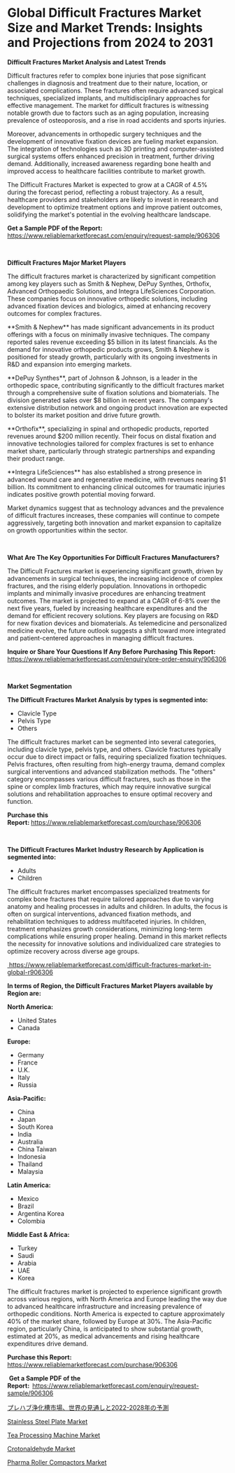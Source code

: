 <p><h1>Global Difficult Fractures Market Size and Market Trends: Insights and Projections from 2024 to 2031</h1></p><p><strong>Difficult Fractures Market Analysis and Latest Trends</strong></p>
<p><p>Difficult fractures refer to complex bone injuries that pose significant challenges in diagnosis and treatment due to their nature, location, or associated complications. These fractures often require advanced surgical techniques, specialized implants, and multidisciplinary approaches for effective management. The market for difficult fractures is witnessing notable growth due to factors such as an aging population, increasing prevalence of osteoporosis, and a rise in road accidents and sports injuries.</p><p>Moreover, advancements in orthopedic surgery techniques and the development of innovative fixation devices are fueling market expansion. The integration of technologies such as 3D printing and computer-assisted surgical systems offers enhanced precision in treatment, further driving demand. Additionally, increased awareness regarding bone health and improved access to healthcare facilities contribute to market growth.</p><p>The Difficult Fractures Market is expected to grow at a CAGR of 4.5% during the forecast period, reflecting a robust trajectory. As a result, healthcare providers and stakeholders are likely to invest in research and development to optimize treatment options and improve patient outcomes, solidifying the market's potential in the evolving healthcare landscape.</p></p>
<p><strong>Get a Sample PDF of the Report:&nbsp;</strong> <a href="https://www.reliablemarketforecast.com/enquiry/request-sample/906306">https://www.reliablemarketforecast.com/enquiry/request-sample/906306</a></p>
<p>&nbsp;</p>
<p><strong>Difficult Fractures Major Market Players</strong></p>
<p><p>The difficult fractures market is characterized by significant competition among key players such as Smith & Nephew, DePuy Synthes, Orthofix, Advanced Orthopaedic Solutions, and Integra LifeSciences Corporation. These companies focus on innovative orthopedic solutions, including advanced fixation devices and biologics, aimed at enhancing recovery outcomes for complex fractures.</p><p>**Smith & Nephew** has made significant advancements in its product offerings with a focus on minimally invasive techniques. The company reported sales revenue exceeding $5 billion in its latest financials. As the demand for innovative orthopedic products grows, Smith & Nephew is positioned for steady growth, particularly with its ongoing investments in R&D and expansion into emerging markets.</p><p>**DePuy Synthes**, part of Johnson & Johnson, is a leader in the orthopedic space, contributing significantly to the difficult fractures market through a comprehensive suite of fixation solutions and biomaterials. The division generated sales over $8 billion in recent years. The company's extensive distribution network and ongoing product innovation are expected to bolster its market position and drive future growth.</p><p>**Orthofix**, specializing in spinal and orthopedic products, reported revenues around $200 million recently. Their focus on distal fixation and innovative technologies tailored for complex fractures is set to enhance market share, particularly through strategic partnerships and expanding their product range.</p><p>**Integra LifeSciences** has also established a strong presence in advanced wound care and regenerative medicine, with revenues nearing $1 billion. Its commitment to enhancing clinical outcomes for traumatic injuries indicates positive growth potential moving forward.</p><p>Market dynamics suggest that as technology advances and the prevalence of difficult fractures increases, these companies will continue to compete aggressively, targeting both innovation and market expansion to capitalize on growth opportunities within the sector.</p></p>
<p>&nbsp;</p>
<p><strong>What Are The Key Opportunities For Difficult Fractures Manufacturers?</strong></p>
<p><p>The Difficult Fractures market is experiencing significant growth, driven by advancements in surgical techniques, the increasing incidence of complex fractures, and the rising elderly population. Innovations in orthopedic implants and minimally invasive procedures are enhancing treatment outcomes. The market is projected to expand at a CAGR of 6-8% over the next five years, fueled by increasing healthcare expenditures and the demand for efficient recovery solutions. Key players are focusing on R&D for new fixation devices and biomaterials. As telemedicine and personalized medicine evolve, the future outlook suggests a shift toward more integrated and patient-centered approaches in managing difficult fractures.</p></p>
<p><strong>Inquire or Share Your Questions If Any Before Purchasing This Report:</strong> <a href="https://www.reliablemarketforecast.com/enquiry/pre-order-enquiry/906306">https://www.reliablemarketforecast.com/enquiry/pre-order-enquiry/906306</a></p>
<p>&nbsp;</p>
<p><strong>Market Segmentation</strong></p>
<p><strong>The Difficult Fractures Market Analysis by types is segmented into:</strong></p>
<p><ul><li>Clavicle Type</li><li>Pelvis Type</li><li>Others</li></ul></p>
<p><p>The difficult fractures market can be segmented into several categories, including clavicle type, pelvis type, and others. Clavicle fractures typically occur due to direct impact or falls, requiring specialized fixation techniques. Pelvis fractures, often resulting from high-energy trauma, demand complex surgical interventions and advanced stabilization methods. The "others" category encompasses various difficult fractures, such as those in the spine or complex limb fractures, which may require innovative surgical solutions and rehabilitation approaches to ensure optimal recovery and function.</p></p>
<p><strong>Purchase this Report:&nbsp;</strong><a href="https://www.reliablemarketforecast.com/purchase/906306">https://www.reliablemarketforecast.com/purchase/906306</a></p>
<p>&nbsp;</p>
<p><strong>The Difficult Fractures Market Industry Research by Application is segmented into:</strong></p>
<p><ul><li>Adults</li><li>Children</li></ul></p>
<p><p>The difficult fractures market encompasses specialized treatments for complex bone fractures that require tailored approaches due to varying anatomy and healing processes in adults and children. In adults, the focus is often on surgical interventions, advanced fixation methods, and rehabilitation techniques to address multifaceted injuries. In children, treatment emphasizes growth considerations, minimizing long-term complications while ensuring proper healing. Demand in this market reflects the necessity for innovative solutions and individualized care strategies to optimize recovery across diverse age groups.</p></p>
<p><a href="https://www.reliablemarketforecast.com/difficult-fractures-market-in-global-r906306">&nbsp;https://www.reliablemarketforecast.com/difficult-fractures-market-in-global-r906306</a></p>
<p><strong>In terms of Region, the Difficult Fractures Market Players available by Region are:</strong></p>
<p>
    <p> <strong> North America: </strong>
        <ul>
            <li>United States</li>
            <li>Canada</li>
        </ul>
        </p> 
    <p> <strong> Europe: </strong>
        <ul>
            <li>Germany</li>
            <li>France</li>
            <li>U.K.</li>
            <li>Italy</li>
            <li>Russia</li>
        </ul>
        </p> 
    <p> <strong> Asia-Pacific: </strong>
        <ul>
            <li>China</li>
            <li>Japan</li>
            <li>South Korea</li>
            <li>India</li>
            <li>Australia</li>
            <li>China Taiwan</li>
            <li>Indonesia</li>
            <li>Thailand</li>
            <li>Malaysia</li>
        </ul>
        </p> 
    <p> <strong> Latin America: </strong>
        <ul>
            <li>Mexico</li>
            <li>Brazil</li>
            <li>Argentina Korea</li>
            <li>Colombia</li>
        </ul>
        </p> 
    <p> <strong> Middle East & Africa: </strong>
        <ul>
            <li>Turkey</li>
            <li>Saudi</li>
            <li>Arabia</li>
            <li>UAE</li>
            <li>Korea</li>
        </ul>
    </p>
    </p>
<p><p>The difficult fractures market is projected to experience significant growth across various regions, with North America and Europe leading the way due to advanced healthcare infrastructure and increasing prevalence of orthopedic conditions. North America is expected to capture approximately 40% of the market share, followed by Europe at 30%. The Asia-Pacific region, particularly China, is anticipated to show substantial growth, estimated at 20%, as medical advancements and rising healthcare expenditures drive demand.</p></p>
<p><strong>Purchase this Report: </strong><a href="https://www.reliablemarketforecast.com/purchase/906306">https://www.reliablemarketforecast.com/purchase/906306</a></p>
<p>&nbsp;<strong>Get a Sample PDF of the Report:&nbsp;&nbsp;</strong><a href="https://www.reliablemarketforecast.com/enquiry/request-sample/906306">https://www.reliablemarketforecast.com/enquiry/request-sample/906306</a></p>
<p><strong></strong></p>
<p><p><a href="https://medium.com/@olyy49keyt/prefab-septic-tank-market-global-outlook-and-forecast-2022-2028-05fb67c525e9">プレハブ浄化槽市場、世界の見通しと2022-2028年の予測</a></p><p><a href="https://issuu.com/reportprime-2/docs/stainless-steel-plate-market-size-2_17e6fdbed9c93b">Stainless Steel Plate Market</a></p><p><a href="https://www.linkedin.com/pulse/global-tea-processing-machine-industry-research-report-competitive-fb9ff?trackingId=LoWTi1TRR7GHgwgX8Mj6vg%3D%3D">Tea Processing Machine Market</a></p><p><a href="https://issuu.com/reportprime-2/docs/crotonaldehyde-market-size-2030.ppt_b020ded49b7b25">Crotonaldehyde Market</a></p><p><a href="https://medium.com/@javooyce546456/the-pharma-roller-compactors-market-insights-report-offers-an-in-depth-and-thorough-analysis-of-753742d3a4f2">Pharma Roller Compactors Market</a></p></p>